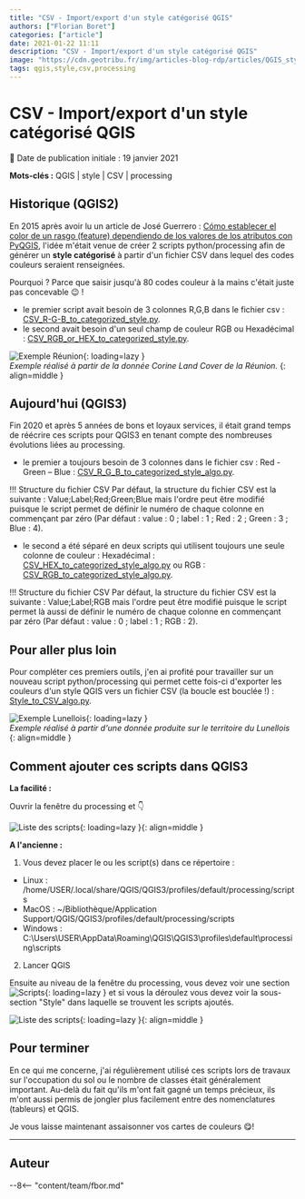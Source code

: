 ```yaml
---
title: "CSV - Import/export d'un style catégorisé QGIS"
authors: ["Florian Boret"]
categories: ["article"]
date: 2021-01-22 11:11
description: "CSV - Import/export d'un style catégorisé QGIS"
image: "https://cdn.geotribu.fr/img/articles-blog-rdp/articles/QGIS_style_CSV.gif"
tags: qgis,style,csv,processing
---
```


# CSV - Import/export d'un style catégorisé QGIS

:calendar: Date de publication initiale : 19 janvier 2021

**Mots-clés :** QGIS | style | CSV | processing

## Historique (QGIS2)

En 2015 après avoir lu un article de José Guerrero :  [Cómo establecer el color de un rasgo (feature) dependiendo de los valores de los atributos con PyQGIS](https://joseguerreroa.wordpress.com/2015/02/22/como-establecer-el-color-de-un-rasgo-feature-dependiendo-de-los-valores-de-los-atributos-con-pyqgis/),  l'idée m'était venue de créer 2 scripts python/processing afin de générer un **style catégorisé** à partir d'un fichier CSV dans lequel des codes couleurs seraient renseignées.

Pourquoi ? Parce que saisir jusqu'à 80 codes couleur à la mains c'était juste pas concevable :wink: !

* le premier script avait besoin de 3 colonnes R,G,B dans le fichier csv : [CSV_R-G-B_to_categorized_style.py](https://github.com/igeofr/qgis2/blob/master/scripts/CSV_R-G-B_to_categorized_style.py).
* le second avait besoin d'un seul champ de couleur RGB ou Hexadécimal : [CSV_RGB_or_HEX_to_categorized_style.py](https://github.com/igeofr/qgis2/blob/master/scripts/CSV_RGB_or_HEX_to_categorized_style.py).

![Exemple Réunion](https://cdn.geotribu.fr/img/articles-blog-rdp/articles/CSV_QGIS_style.gif "Exemple réalisé à partir de la donnée Corine Land Cover de la Réunion."){: loading=lazy }  
*Exemple réalisé à partir de la donnée Corine Land Cover de la Réunion.*
{: align=middle }

## Aujourd'hui (QGIS3)

Fin 2020 et après 5 années de bons et loyaux services, il était grand temps de réécrire ces scripts pour QGIS3 en tenant compte des nombreuses évolutions liées au processing.

* le premier a toujours besoin de 3 colonnes dans le fichier csv : Red - Green – Blue : [CSV_R_G_B_to_categorized_style_algo.py](https://github.com/igeofr/qgis3/blob/master/scripts/style/CSV_R_G_B_to_categorized_style_algo.py).

!!! Structure du fichier CSV
  Par défaut, la structure du fichier CSV est la suivante : Value;Label;Red;Green;Blue mais l'ordre peut être modifié puisque le script permet de définir le numéro de chaque colonne en commençant par zéro (Par défaut : value : 0 ; label : 1 ; Red : 2 ; Green : 3 ; Blue : 4).

* le second a été séparé en deux scripts qui utilisent toujours une seule colonne de couleur : Hexadécimal : [CSV_HEX_to_categorized_style_algo.py](https://github.com/igeofr/qgis3/blob/master/scripts/style/CSV_HEX_to_categorized_style_algo.py) ou RGB : [CSV_RGB_to_categorized_style_algo.py](https://github.com/igeofr/qgis3/blob/master/scripts/style/CSV_RGB_to_categorized_style_algo.py).

!!! Structure du fichier CSV
   Par défaut, la structure du fichier CSV est la suivante : Value;Label;RGB mais l'ordre peut être modifié puisque le script permet là aussi de définir le numéro de chaque colonne en commençant par zéro (Par défaut : value : 0 ; label : 1 ; RGB : 2).

## Pour aller plus loin

Pour compléter ces premiers outils, j'en ai profité pour travailler sur un nouveau script python/processing qui permet cette fois-ci d'exporter les couleurs d'un style QGIS vers un fichier CSV (la boucle est bouclée !) : [Style_to_CSV_algo.py](https://github.com/igeofr/qgis3/blob/master/scripts/style/Style_to_CSV_algo.py).

![Exemple Lunellois](https://cdn.geotribu.fr/img/articles-blog-rdp/articles/QGIS_style_CSV.gif "Exemple réalisé à partir d'une donnée produite sur le territoire du Lunellois."){: loading=lazy }  
*Exemple réalisé à partir d'une donnée produite sur le territoire du Lunellois*
{: align=middle }

## Comment ajouter ces scripts dans QGIS3

**La facilité :**

Ouvrir la fenêtre du processing et :point_down:

![Liste des scripts](https://cdn.geotribu.fr/img/articles-blog-rdp/articles/ajouter_scripts.png "Liste des scripts."){: loading=lazy }{: align=middle }

**A l'ancienne :**

1. Vous devez placer le ou les script(s) dans ce répertoire :
  * Linux : /home/USER/.local/share/QGIS/QGIS3/profiles/default/processing/scripts
  * MacOS : ~/Bibliothèque/Application Support/QGIS/QGIS3/profiles/default/processing/scripts
  * Windows : C:\Users\USER\AppData\Roaming\QGIS\QGIS3\profiles\default\processing\scripts
2. Lancer QGIS

Ensuite au niveau de la fenêtre du processing, vous devez voir une section ![Scripts](https://cdn.geotribu.fr/img/articles-blog-rdp/articles/scripts_processing.png "Scripts."){: loading=lazy } et si vous la déroulez vous devez voir la sous-section "Style" dans laquelle se trouvent les scripts ajoutés.

![Liste des scripts](https://cdn.geotribu.fr/img/articles-blog-rdp/articles/scripts_QGIS_style.png "Liste des scripts."){: loading=lazy }{: align=middle }

## Pour terminer

En ce qui me concerne, j'ai régulièrement utilisé ces scripts lors de travaux sur l'occupation du sol ou le nombre de classes était généralement important. Au-delà du fait qu'ils m'ont fait gagné un temps précieux, ils m'ont aussi permis de jongler plus facilement entre des nomenclatures (tableurs) et QGIS.

Je vous laisse maintenant assaisonner vos cartes de couleurs :yum:!

----

## Auteur

--8<-- "content/team/fbor.md"
